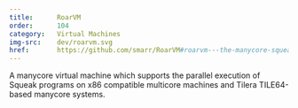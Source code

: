 ```yaml
---
title:      RoarVM
order:      104
category:   Virtual Machines
img-src:    dev/roarvm.svg
href:       https://github.com/smarr/RoarVM#roarvm---the-manycore-squeakvm
---
```

A manycore virtual machine which supports the parallel
execution of Squeak programs on x86 compatible multicore machines and Tilera
TILE64-based manycore systems.
